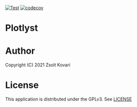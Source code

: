 [![Test](https://github.com/zkovari/plotlyst/actions/workflows/test.yml/badge.svg)](https://github.com/zkovari/plotlyst/actions/workflows/test.yml)
[![codecov](https://codecov.io/gh/zkovari/plotlyst/branch/main/graph/badge.svg?token=LRCKZ1FN65)](https://codecov.io/gh/zkovari/plotlyst)
# Plotlyst


# Author

Copyright (C) 2021  Zsolt Kovari

# License

This application is distributed under the GPLv3. See [LICENSE](LICENSE)

